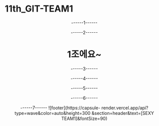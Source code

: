 # 11th_GIT-TEAM1
<div align="center">
------1------



------2------
# 1조에요~


------3------



------4------



------5------



------6------



------7------
![footer](https://capsule- render.vercel.app/api?type=wave&color=auto&height=300 &section=header&text=[SEXY TEAM1]&fontSize=90)

</div>